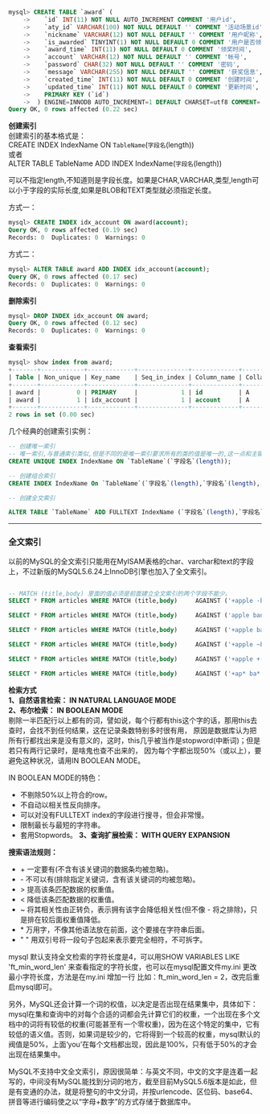 

```sql

mysql> CREATE TABLE `award` (
    ->    `id` INT(11) NOT NULL AUTO_INCREMENT COMMENT '用户id',
    ->    `aty_id` VARCHAR(100) NOT NULL DEFAULT '' COMMENT '活动场景id',
    ->    `nickname` VARCHAR(12) NOT NULL DEFAULT '' COMMENT '用户昵称',
    ->    `is_awarded` TINYINT(1) NOT NULL DEFAULT 0 COMMENT '用户是否领奖',
    ->    `award_time` INT(11) NOT NULL DEFAULT 0 COMMENT '领奖时间',
    ->    `account` VARCHAR(12) NOT NULL DEFAULT '' COMMENT '帐号',
    ->    `password` CHAR(32) NOT NULL DEFAULT '' COMMENT '密码',
    ->    `message` VARCHAR(255) NOT NULL DEFAULT '' COMMENT '获奖信息',
    ->    `created_time` INT(11) NOT NULL DEFAULT 0 COMMENT '创建时间',
    ->    `updated_time` INT(11) NOT NULL DEFAULT 0 COMMENT '更新时间',
    ->    PRIMARY KEY (`id`)
    ->  ) ENGINE=INNODB AUTO_INCREMENT=1 DEFAULT CHARSET=utf8 COMMENT='获奖信息表';
Query OK, 0 rows affected (0.22 sec)
```

**创建索引**\
 创建索引的基本格式是：\
 CREATE INDEX IndexName ON `TableName`(`字段名`(length)) \
 或者\
 ALTER TABLE TableName ADD INDEX IndexName(`字段名`(length))

可以不指定length,不知道则是字段长度。如果是CHAR,VARCHAR,类型,length可以小于字段的实际长度,如果是BLOB和TEXT类型就必须指定长度。

方式一：
```sql
mysql> CREATE INDEX idx_account ON award(account);
Query OK, 0 rows affected (0.19 sec)
Records: 0  Duplicates: 0  Warnings: 0
```
方式二：
```sql
mysql> ALTER TABLE award ADD INDEX idx_account(account);
Query OK, 0 rows affected (0.17 sec)
Records: 0  Duplicates: 0  Warnings: 0
```
**删除索引**
```sql
mysql> DROP INDEX idx_account ON award;
Query OK, 0 rows affected (0.12 sec)
Records: 0  Duplicates: 0  Warnings: 0
```
**查看索引**
```sql
mysql> show index from award;
+-------+------------+-------------+--------------+-------------+-----------+-------------+----------+--------+------+------------+---------+---------------+
| Table | Non_unique | Key_name    | Seq_in_index | Column_name | Collation | Cardinality | Sub_part | Packed | Null | Index_type | Comment | Index_comment |
+-------+------------+-------------+--------------+-------------+-----------+-------------+----------+--------+------+------------+---------+---------------+
| award |          0 | PRIMARY     |            1 | id          | A         |           0 |     NULL | NULL   |      | BTREE      |         |               |
| award |          1 | idx_account |            1 | account     | A         |           0 |     NULL | NULL   |      | BTREE      |         |               |
+-------+------------+-------------+--------------+-------------+-----------+-------------+----------+--------+------+------------+---------+---------------+
2 rows in set (0.00 sec)
```

几个经典的创建索引实例：
```sql
-- 创建唯一索引
-- 唯一索引,与普通索引类似,但是不同的是唯一索引要求所有的类的值是唯一的,这一点和主键索引一样.但是他允许有空值
CREATE UNIQUE INDEX IndexName ON `TableName`(`字段名`(length));

-- 创建组合索引
CREATE INDEX IndexName On `TableName`(`字段名`(length),`字段名`(length),...);

-- 创建全文索引

ALTER TABLE `TableName` ADD FULLTEXT IndexName (`字段名`(length),`字段名`(length),...);
```

---
### 全文索引

以前的MySQL的全文索引只能用在MyISAM表格的char、varchar和text的字段上，不过新版的MySQL5.6.24上InnoDB引擎也加入了全文索引。

```sql

-- MATCH (title,body) 里面的值必须是前面建立全文索引的两个字段不能少。
SELECT * FROM articles WHERE MATCH (title,body)     AGAINST ('+apple -banana' IN BOOLEAN MODE);   -- + 表示AND，即必须包含。- 表示NOT，即不包含。

SELECT * FROM articles WHERE MATCH (title,body)     AGAINST ('apple banana' IN BOOLEAN MODE);   -- apple和banana之间是空格，空格表示OR，即至少包含apple、banana中的一个。

SELECT * FROM articles WHERE MATCH (title,body)     AGAINST ('+apple banana' IN BOOLEAN MODE);   -- 必须包含apple，但是如果同时也包含banana则会获得更高的权重。

SELECT * FROM articles WHERE MATCH (title,body)     AGAINST ('+apple ~banana' IN BOOLEAN MODE);  --  ~ 是我们熟悉的异或运算符。返回的记录必须包含apple，但是如果同时也包含banana会降低权重。但是它没有 +apple -banana 严格，因为后者如果包含banana压根就不返回。

SELECT * FROM articles WHERE MATCH (title,body)     AGAINST ('+apple +(>banana <orange)' IN BOOLEAN MODE);   -- 返回同时包含apple和banana或者同时包含apple和orange的记录。但是同时包含apple和banana的记录的权重高于同时包含apple和orange的记录。

SELECT * FROM articles WHERE MATCH (title,body)     AGAINST ('+ap* ba*' IN BOOLEAN MODE);  -- *通配符，并且只能放在结尾不能放在开头
```

**检索方式**\
**1、自然语言检索： IN NATURAL LANGUAGE MODE**\
**2、布尔检索： IN BOOLEAN MODE**\
剔除一半匹配行以上都有的词，譬如说，每个行都有this这个字的话，那用this去查时，会找不到任何结果，这在记录条数特别多时很有用，
原因是数据库认为把所有行都找出来是没有意义的，这时，this几乎被当作是stopword(中断词)；但是若只有两行记录时，是啥鬼也查不出来的，
因为每个字都出现50%（或以上），要避免这种状况，请用IN BOOLEAN MODE。

IN BOOLEAN MODE的特色：
- 不剔除50%以上符合的row。 
- 不自动以相关性反向排序。 
- 可以对没有FULLTEXT index的字段进行搜寻，但会非常慢。 
- 限制最长与最短的字符串。 
- 套用Stopwords。
**3、查询扩展检索： WITH QUERY EXPANSION**   

**搜索语法规则：**
- \+   一定要有(不含有该关键词的数据条均被忽略)。 
- \-   不可以有(排除指定关键词，含有该关键词的均被忽略)。 
- \>   提高该条匹配数据的权重值。 
- <   降低该条匹配数据的权重值。
- \~   将其相关性由正转负，表示拥有该字会降低相关性(但不像 - 将之排除)，只是排在较后面权重值降低。 
- \*   万用字，不像其他语法放在前面，这个要接在字符串后面。 
- \" " 用双引号将一段句子包起来表示要完全相符，不可拆字。
         
mysql 默认支持全文检索的字符长度是4，可以用SHOW VARIABLES LIKE 'ft_min_word_len' 来查看指定的字符长度，也可以在mysql配置文件my.ini 更改最小字符长度，方法是在my.ini 增加一行 比如：ft_min_word_len = 2，改完后重启mysql即可。  

另外，MySQL还会计算一个词的权值，以决定是否出现在结果集中，具体如下：\
mysql在集和查询中的对每个合适的词都会先计算它们的权重，一个出现在多个文档中的词将有较低的权重(可能甚至有一个零权重)，因为在这个特定的集中，它有较低的语义值。否则，如果词是较少的，它将得到一个较高的权重，mysql默认的阀值是50%，上面‘you’在每个文档都出现，因此是100%，只有低于50%的才会出现在结果集中。

MySQL不支持中文全文索引，原因很简单：与英文不同，中文的文字是连着一起写的，中间没有MySQL能找到分词的地方，截至目前MySQL5.6版本是如此，但是有变通的办法，就是将整句的中文分词，并按urlencode、区位码、base64、拼音等进行编码使之以“字母+数字”的方式存储于数据库中。

